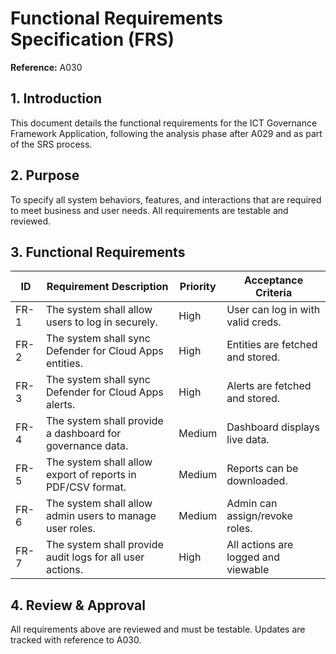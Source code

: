 # Functional Requirements Specification (FRS)

**Reference:** A030

## 1. Introduction
This document details the functional requirements for the ICT Governance Framework Application, following the analysis phase after A029 and as part of the SRS process.

## 2. Purpose
To specify all system behaviors, features, and interactions that are required to meet business and user needs. All requirements are testable and reviewed.

## 3. Functional Requirements

| ID   | Requirement Description                                      | Priority | Acceptance Criteria                |
|------|-------------------------------------------------------------|----------|------------------------------------|
| FR-1 | The system shall allow users to log in securely.             | High     | User can log in with valid creds.  |
| FR-2 | The system shall sync Defender for Cloud Apps entities.      | High     | Entities are fetched and stored.   |
| FR-3 | The system shall sync Defender for Cloud Apps alerts.        | High     | Alerts are fetched and stored.     |
| FR-4 | The system shall provide a dashboard for governance data.    | Medium   | Dashboard displays live data.      |
| FR-5 | The system shall allow export of reports in PDF/CSV format.  | Medium   | Reports can be downloaded.         |
| FR-6 | The system shall allow admin users to manage user roles.     | Medium   | Admin can assign/revoke roles.     |
| FR-7 | The system shall provide audit logs for all user actions.    | High     | All actions are logged and viewable|

## 4. Review & Approval
All requirements above are reviewed and must be testable. Updates are tracked with reference to A030.
